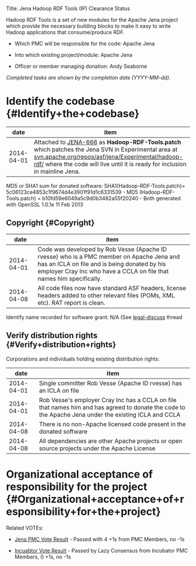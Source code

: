 Title: Jena Hadoop RDF Tools (IP) Clearance Status


Hadoop RDF Tools is a set of new modules for the Apache Jena project which provide the necessary building blocks to make it easy to write Hadoop applications that consume/produce RDF.



- Which PMC will be responsible for the code: Apache Jena


- Into which existing project/module: Apache Jena


- Officer or member managing donation: Andy Seaborne

 _Completed tasks are shown by the completion date (YYYY-MM-dd)._ 


# Identify the codebase {#Identify+the+codebase}

| date | item |
|------|------|
| 2014-04-01 | Attached to [JENA-666](https://issues.apache.org/jira/browse/JENA-666) as **Hadoop-RDF-Tools.patch** which patches the Jena SVN in Experimental area at [svn.apache.org/repos/asf/jena/Experimental/hadoop-rdf/](http://svn.apache.org/repos/asf/jena/Experimental/hadoop-rdf/) where the code will live until it is ready for inclusion in mainline Jena. |

MD5 or SHA1 sum for donated software: SHA1(Hadoop-RDF-Tools.patch)= 5c06123ce4853c1f9674d4e3901f91d1c6331539 - MD5 (Hadoop-RDF-Tools.patch) = b10fd59e6049a5c9d0b3482a55f20240 - Both generated with OpenSSL 1.0.1e 11 Feb 2013


## Copyright {#Copyright}

| date | item |
|------|------|
| 2014-04-01 | Code was developed by Rob Vesse (Apache ID rvesse) who is a PMC member on Apache Jena and has an ICLA on file and is being donated by his employer Cray Inc who have a CCLA on file that names him specifically. |
| 2014-04-08 | All code files now have standard ASF headers, license headers added to other relevant files (POMs, XML etc). RAT report is clean. |

Identify name recorded for software grant: N/A (See [legal-discuss](http://s.apache.org/YPe) thread


## Verify distribution rights {#Verify+distribution+rights}

Corporations and individuals holding existing distribution rights:


| date | item |
|------|------|
| 2014-04-01 | Single committer Rob Vesse (Apache ID rvesse) has an ICLA on file |
| 2014-04-01 | Rob Vesse's employer Cray Inc has a CCLA on file that names him and has agreed to donate the code to the Apache Jena under the existing ICLA and CCLA |
| 2014-04-08 | There is no non-Apache licensed code present in the donated software |
| 2014-04-08 | All dependencies are other Apache projects or open source projects under the Apache License |

# Organizational acceptance of responsibility for the project {#Organizational+acceptance+of+responsibility+for+the+project}

Related VOTEs:



-  [Jena PMC Vote Result](http://s.apache.org/IeP) - Passed with 4 +1s from PMC Members, no -1s

-  [Incuabtor Vote Result](http://s.apache.org/mys) - Passed by Lazy Consensus from Incubator PMC Members, 0 +1s, no -1s
